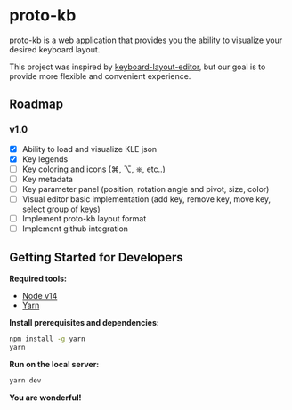 # proto-kb

proto-kb is a web application that provides you the ability to visualize your desired keyboard layout.

This project was inspired by [keyboard-layout-editor](https://github.com/ijprest/keyboard-layout-editor), but our goal is to provide more flexible and convenient experience.

## Roadmap

### v1.0

- [x] Ability to load and visualize KLE json
- [x] Key legends
- [ ] Key coloring and icons (⌘, ⌥, ⎈, etc..)
- [ ] Key metadata
- [ ] Key parameter panel (position, rotation angle and pivot, size, color)
- [ ] Visual editor basic implementation (add key, remove key, move key, select group of keys)
- [ ] Implement proto-kb layout format
- [ ] Implement github integration

## Getting Started for Developers

**Required tools:**

- [Node v14](https://nodejs.org/en/download/package-manager/)
- [Yarn](https://yarnpkg.com/)

**Install prerequisites and dependencies:**

```bash
npm install -g yarn
yarn
```

**Run on the local server:**

```bash
yarn dev
```

**You are wonderful!**